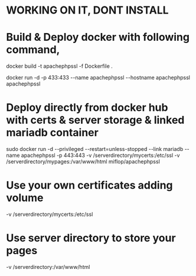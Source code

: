 # WORKING ON IT, DONT INSTALL

# Build & Deploy docker with following command,

docker build -t apachephpssl -f Dockerfile .

docker run -d -p 433:433 --name apachephpssl --hostname apachephpssl apachephpssl

# Deploy directly from docker hub with certs & server storage & linked mariadb container

sudo docker run -d --privileged --restart=unless-stopped --link mariadb --name apachephpssl -p 443:443 -v /serverdirectory/mycerts:/etc/ssl -v /serverdirectory/mypages:/var/www/html miflop/apachephpssl

# Use your own certificates adding volume

-v /serverdirectory/mycerts:/etc/ssl

# Use server directory to store your pages

-v /serverdirectory:/var/www/html
